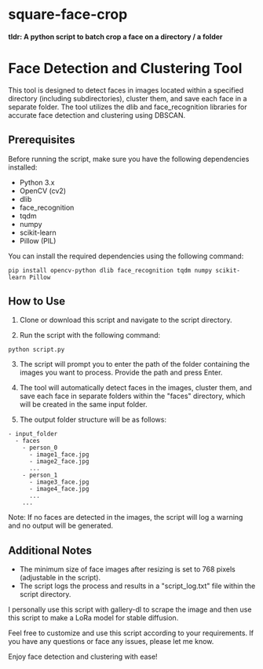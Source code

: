 # square-face-crop

#### tldr: A python script to batch crop a face on a directory / a folder

# Face Detection and Clustering Tool

This tool is designed to detect faces in images located within a specified directory (including subdirectories), cluster them, and save each face in a separate folder. The tool utilizes the dlib and face_recognition libraries for accurate face detection and clustering using DBSCAN.

## Prerequisites

Before running the script, make sure you have the following dependencies installed:

- Python 3.x
- OpenCV (cv2)
- dlib
- face_recognition
- tqdm
- numpy
- scikit-learn
- Pillow (PIL)

You can install the required dependencies using the following command:

```
pip install opencv-python dlib face_recognition tqdm numpy scikit-learn Pillow
```

## How to Use

1. Clone or download this script and navigate to the script directory.

2. Run the script with the following command:

```
python script.py
```

3. The script will prompt you to enter the path of the folder containing the images you want to process. Provide the path and press Enter.

4. The tool will automatically detect faces in the images, cluster them, and save each face in separate folders within the "faces" directory, which will be created in the same input folder.

5. The output folder structure will be as follows:

```
- input_folder
  - faces
    - person_0
      - image1_face.jpg
      - image2_face.jpg
      ...
    - person_1
      - image3_face.jpg
      - image4_face.jpg
      ...
    ...
```

Note: If no faces are detected in the images, the script will log a warning and no output will be generated.

## Additional Notes

- The minimum size of face images after resizing is set to 768 pixels (adjustable in the script).
- The script logs the process and results in a "script_log.txt" file within the script directory.

I personally use this script with gallery-dl to scrape the image and then use this script to make a LoRa model for stable diffusion.

Feel free to customize and use this script according to your requirements. If you have any questions or face any issues, please let me know.

Enjoy face detection and clustering with ease!
